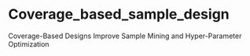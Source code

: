 # Coverage_based_sample_design
Coverage-Based Designs Improve Sample Mining and Hyper-Parameter Optimization

